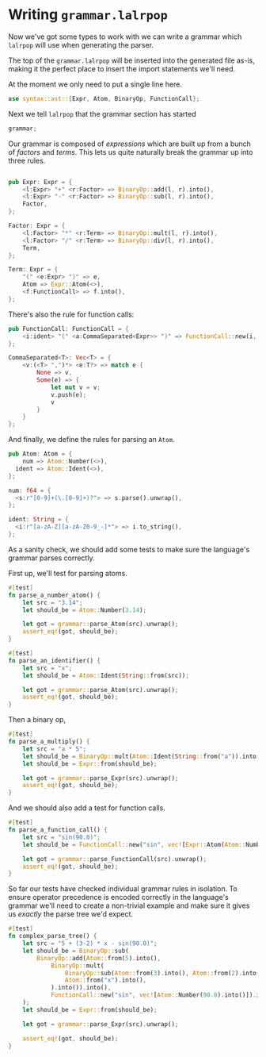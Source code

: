 # Writing `grammar.lalrpop`

Now we've got some types to work with we can write a grammar which `lalrpop` 
will use when generating the parser.

The top of the `grammar.lalrpop` will be inserted into the generated file as-is,
making it the perfect place to insert the import statements we'll need.

At the moment we only need to put a single line here.

```rust
use syntax::ast::{Expr, Atom, BinaryOp, FunctionCall};
```

Next we tell `lalrpop` that the grammar section has started

```rust
grammar;
```

Our grammar is composed of *expressions* which are built up from a bunch of
*factors* and *terms*. This lets us quite naturally break the grammar up into
three rules.

```rust

pub Expr: Expr = {
    <l:Expr> "+" <r:Factor> => BinaryOp::add(l, r).into(),
    <l:Expr> "-" <r:Factor> => BinaryOp::sub(l, r).into(),
    Factor,
};

Factor: Expr = {
    <l:Factor> "*" <r:Term> => BinaryOp::mult(l, r).into(),
    <l:Factor> "/" <r:Term> => BinaryOp::div(l, r).into(),
    Term,
};

Term: Expr = {
    "(" <e:Expr> ")" => e,
    Atom => Expr::Atom(<>),
    <f:FunctionCall> => f.into(),
};
```

There's also the rule for function calls:

```rust
pub FunctionCall: FunctionCall = {
    <i:ident> "(" <a:CommaSeparated<Expr>> ")" => FunctionCall::new(i, a),
};

CommaSeparated<T>: Vec<T> = { 
    <v:(<T> ",")*> <e:T?> => match e {
        None => v,
        Some(e) => {
            let mut v = v;
            v.push(e);
            v
        }
    }
};
```

And finally, we define the rules for parsing an `Atom`.

```rust
pub Atom: Atom = {
    num => Atom::Number(<>),
  ident => Atom::Ident(<>),
};

num: f64 = {
  <s:r"[0-9]+(\.[0-9]+)?"> => s.parse().unwrap(),
};

ident: String = {
  <i:r"[a-zA-Z][a-zA-Z0-9_-]*"> => i.to_string(),
};
```

As a sanity check, we should add some tests to make sure the language's
grammar parses correctly.

First up, we'll test for parsing atoms.

```rust
#[test]
fn parse_a_number_atom() {
    let src = "3.14";
    let should_be = Atom::Number(3.14);

    let got = grammar::parse_Atom(src).unwrap();
    assert_eq!(got, should_be);
}

#[test]
fn parse_an_identifier() {
    let src = "x";
    let should_be = Atom::Ident(String::from(src));

    let got = grammar::parse_Atom(src).unwrap();
    assert_eq!(got, should_be);
}
```

Then a binary op,

```rust
#[test]
fn parse_a_multiply() {
    let src = "a * 5";
    let should_be = BinaryOp::mult(Atom::Ident(String::from("a")).into(), Atom::Number(5.0).into());
    let should_be = Expr::from(should_be);

    let got = grammar::parse_Expr(src).unwrap();
    assert_eq!(got, should_be);
}
```

And we should also add a test for function calls.

```rust
#[test]
fn parse_a_function_call() {
    let src = "sin(90.0)";
    let should_be = FunctionCall::new("sin", vec![Expr::Atom(Atom::Number(90.0))]);

    let got = grammar::parse_FunctionCall(src).unwrap();
    assert_eq!(got, should_be);
}
```

So far our tests have checked individual grammar rules in isolation. To ensure
operator precedence is encoded correctly in the language's grammar we'll need to
create a non-trivial example and make sure it gives us *exactly* the parse tree
we'd expect.

```rust
#[test]
fn complex_parse_tree() {
    let src = "5 + (3-2) * x - sin(90.0)";
    let should_be = BinaryOp::sub(
        BinaryOp::add(Atom::from(5).into(),
            BinaryOp::mult(
                BinaryOp::sub(Atom::from(3).into(), Atom::from(2).into()).into(),
                Atom::from("x").into(),
            ).into()).into(),
            FunctionCall::new("sin", vec![Atom::Number(90.0).into()]).into()
    );
    let should_be = Expr::from(should_be);

    let got = grammar::parse_Expr(src).unwrap();

    assert_eq!(got, should_be);
}
```

